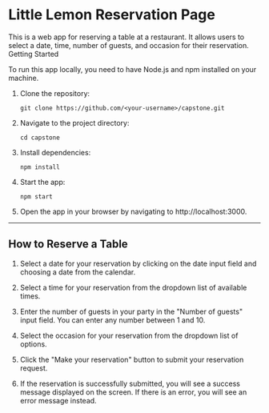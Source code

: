 # Little Lemon Reservation Page

This is a web app for reserving a table at a restaurant. It allows users to select a date, time, number of guests, and occasion for their reservation.
Getting Started

To run this app locally, you need to have Node.js and npm installed on your machine.

1. Clone the repository:

   ```
   git clone https://github.com/<your-username>/capstone.git

   ```

2. Navigate to the project directory:

   ```
   cd capstone

   ```

3. Install dependencies:

   ```
   npm install

   ```

4. Start the app:

   ```
   npm start

   ```

5. Open the app in your browser by navigating to http://localhost:3000.

---

## How to Reserve a Table

1. Select a date for your reservation by clicking on the date input field and choosing a date from the calendar.

2. Select a time for your reservation from the dropdown list of available times.

3. Enter the number of guests in your party in the "Number of guests" input field. You can enter any number between 1 and 10.

4. Select the occasion for your reservation from the dropdown list of options.

5. Click the "Make your reservation" button to submit your reservation request.

6. If the reservation is successfully submitted, you will see a success message displayed on the screen. If there is an error, you will see an error message instead.
